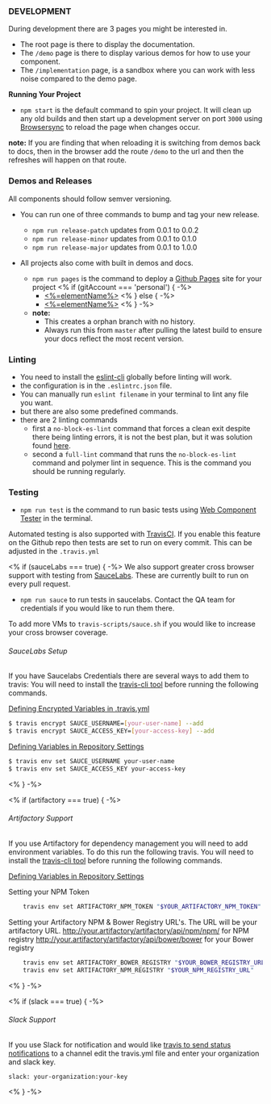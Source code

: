### DEVELOPMENT

During development there are 3 pages you might be interested in.
 - The root page is there to display the documentation.
 - The `/demo` page is there to display various demos for how to use your component.
 - The `/implementation` page, is a sandbox where you can work with less noise compared to the demo page.

**Running Your Project**

 - `npm start` is the default command to spin your project. It will clean up any old builds
 and then start up a development server on port `3000`  using [Browsersync](https://www.browsersync.io/) to reload the page when changes occur.

**note:** If you are finding that when reloading it is switching from demos back to docs, then in the browser add the route `/demo` to the url and then the refreshes will happen on that route.

### Demos and Releases

All components should follow semver versioning.

- You can run one of three commands to bump and tag your new release.
  - `npm run release-patch` updates from 0.0.1 to 0.0.2
  - `npm run release-minor` updates from 0.0.1 to 0.1.0
  - `npm run release-major` updates from 0.0.1 to 1.0.0

- All projects also come with built in demos and docs.
  - `npm run pages` is the command to deploy a [Github Pages](https://pages.github.com/) site for your project
<% if (gitAccount === 'personal') { -%>
    - [<%=elementName%>](https://<%=orgName%>.github.io/<%=elementName%>)
<% } else { -%>
    - [<%=elementName%>](https://<%=gitRoot%>.com/pages/<%=orgName%>/<%=elementName%>)
<% } -%>
  - **note:**
    - This creates a orphan branch with no history.
    - Always run this from `master` after pulling the latest build to ensure your docs reflect the most recent version.

### Linting
- You need to install the [eslint-cli](https://www.npmjs.com/package/eslint-cli) globally before linting will work. 
- the configuration is in the `.eslintrc.json` file. 
- You can manually run `eslint filename` in your terminal to lint any file you want.
- but there are also some predefined commands. 
- there are 2 linting commands
  - first a `no-block-es-lint` command that forces a clean exit despite there being linting errors, it is not the best plan, but it was solution found [here](https://github.com/eslint/eslint/issues/2409#issuecomment-103768546).
  - second a `full-lint` command that runs the `no-block-es-lint` command and polymer lint in sequence. This is the command you should be running regularly. 

### Testing
- `npm run test` is the command to run basic tests using [Web Component Tester](https://github.com/Polymer/web-component-tester) in the terminal.

Automated testing is also supported with [TravisCI](https://travis-ci.org/getting_started). If you enable this feature on the Github repo then tests are set to run on every commit. This can be adjusted in the `.travis.yml`

<% if (sauceLabs === true) { -%>
We also support greater cross browser support with testing from [SauceLabs](https://saucelabs.com/). These are currently built to run on every pull request.

- `npm run sauce` to run tests in saucelabs. Contact the QA team for credentials if you would like to run them there.

To add more VMs to `travis-scripts/sauce.sh` if you would like to increase your cross browser coverage.

###### SauceLabs Setup

If you have Saucelabs Credentials there are several ways to add them to travis:
You will need to install the [travis-cli tool](https://github.com/travis-ci/travis.rb) before running the following commands.

[Defining Encrypted Variables in .travis.yml](https://docs.travis-ci.com/user/environment-variables/#Defining-encrypted-variables-in-.travis.yml)

```bash
$ travis encrypt SAUCE_USERNAME=[your-user-name] --add
$ travis encrypt SAUCE_ACCESS_KEY=[your-access-key] --add
```

[Defining Variables in Repository Settings](https://docs.travis-ci.com/user/environment-variables/#Defining-Variables-in-Repository-Settings)

```bash
$ travis env set SAUCE_USERNAME your-user-name
$ travis env set SAUCE_ACCESS_KEY your-access-key
```
<% } -%>


<% if (artifactory === true) { -%>
###### Artifactory Support

If you use Artifactory for dependency management you will need to add environment variables.  To do this run the following travis.  You will need to install the [travis-cli tool](https://github.com/travis-ci/travis.rb) before running the following commands.

[Defining Variables in Repository Settings](https://docs.travis-ci.com/user/environment-variables/#Defining-Variables-in-Repository-Settings)

Setting your NPM Token
```bash
    travis env set ARTIFACTORY_NPM_TOKEN "$YOUR_ARTIFACTORY_NPM_TOKEN"
```

Setting your Artifactory NPM & Bower Registry URL's.  The URL will be your artifactory URL.
http://your.artifactory/artifactory/api/npm/npm/ for NPM registry
http://your.artifactory/artifactory/api/bower/bower for your Bower registry

```bash
    travis env set ARTIFACTORY_BOWER_REGISTRY "$YOUR_BOWER_REGISTRY_URL"
    travis env set ARTIFACTORY_NPM_REGISTRY "$YOUR_NPM_REGISTRY_URL"
```

<% } -%>

<% if (slack === true) { -%>
###### Slack Support

If you use Slack for notification and would like [travis to send status notifications](https://docs.travis-ci.com/user/notifications/#configuring-slack-notifications) to a channel edit the travis.yml file and enter your organization and slack key.

```
slack: your-organization:your-key
```
<% } -%>